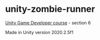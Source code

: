 # unity-zombie-runner
[Unity Game Developer course](https://relxlearning.udemy.com/course/unitycourse2/) - section 6

Made in Unity version 2020.2.5f1
